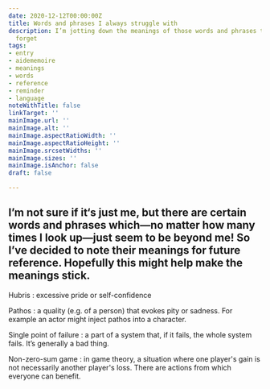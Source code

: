 ```yaml
---
date: 2020-12-12T00:00:00Z
title: Words and phrases I always struggle with
description: I’m jotting down the meanings of those words and phrases that I always
  forget
tags:
- entry
- aidememoire
- meanings
- words
- reference
- reminder
- language
noteWithTitle: false
linkTarget: ''
mainImage.url: ''
mainImage.alt: ''
mainImage.aspectRatioWidth: ''
mainImage.aspectRatioHeight: ''
mainImage.srcsetWidths: ''
mainImage.sizes: ''
mainImage.isAnchor: false
draft: false

---
```

I’m not sure if it‘s just me, but there are certain words and phrases which—no matter how many times I look up—just seem to be beyond me! So I’ve decided to note their meanings for future reference. Hopefully this might help make the meanings stick.
---

Hubris
: excessive pride or self-confidence

Pathos
: a quality (e.g. of a person) that evokes pity or sadness. For example an actor might inject pathos into a character.

Single point of failure
: a part of a system that, if it fails, the whole system fails. It’s generally a bad thing.

Non-zero-sum game
: in game theory, a situation where one player's gain is not necessarily another player's loss. There are actions from which everyone can benefit.
